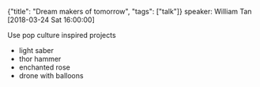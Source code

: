{"title": "Dream makers of tomorrow", "tags": ["talk"]}
speaker: William Tan
[2018-03-24 Sat 16:00:00]

Use pop culture inspired projects
* light saber
* thor hammer
* enchanted rose
* drone with balloons

